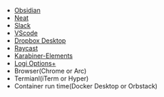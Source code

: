- [Obsidian](https://obsidian.md/)
- [Neat](https://neat.run/)
- [Slack](https://slack.com/downloads/mac)
- [VScode](https://code.visualstudio.com/download)
- [Dropbox Desktop](https://www.dropbox.com/zh_TW/install)
- [Raycast](https://www.raycast.com/)
- [Karabiner-Elements](https://karabiner-elements.pqrs.org/)
- [Logi Options+](https://www.logitech.com/zh-tw/software/logi-options-plus.html)
- Browser(Chrome or Arc)
- Termianl(iTerm or Hyper)
- Container run time(Docker Desktop or Orbstack)